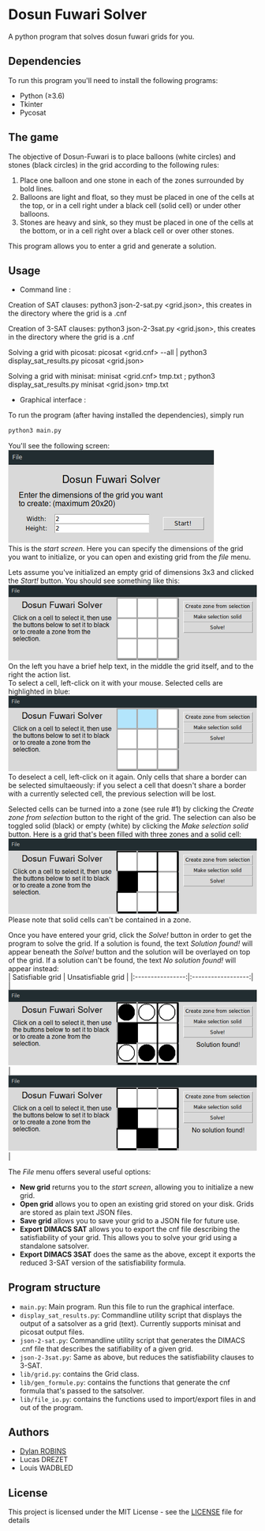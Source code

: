 # Dosun Fuwari Solver

A python program that solves dosun fuwari grids for you.

## Dependencies

To run this program you'll need to install the following programs:
+ Python (≥3.6)
+ Tkinter
+ Pycosat

## The game

The objective of Dosun-Fuwari is to place balloons (white circles) and stones (black circles) in the grid according to the following rules:  
1. Place one balloon and one stone in each of the zones surrounded by bold lines.
2. Balloons are light and float, so they must be placed in one of the cells at the top, or in a cell right under a black cell (solid cell) or under other balloons.
3. Stones are heavy and sink, so they must be placed in one of the cells at the bottom, or in a cell right over a black cell or over other stones.

This program allows you to enter a grid and generate a solution.


## Usage
+ Command line :

Creation of SAT clauses: python3 json-2-sat.py <grid.json>, this creates in the directory where the grid is a .cnf

Creation of 3-SAT clauses: python3 json-2-3sat.py <grid.json>, this creates in the directory where the grid is a .cnf

Solving a grid with picosat: picosat <grid.cnf> --all | python3 display_sat_results.py picosat <grid.json>

Solving a grid with minisat: minisat <grid.cnf> tmp.txt ; python3 display_sat_results.py minisat <grid.json> tmp.txt

+ Graphical interface :

To run the program (after having installed the dependencies), simply run  
```sh
python3 main.py
```

You'll see the following screen:  
![Start screen](img/Start_Frame.png)  
This is the *start screen*. Here  you can specify the dimensions of the grid you want to initialize, or you can open and existing grid from the *file* menu.

Lets assume you've initialized an empty grid of dimensions 3x3 and clicked the *Start!* button. You should see something like this:  
![Editor - intial state](img/Editor_Frame_init.png)  
On the left you have a brief help text, in the middle the grid itself, and to the right the action list.  
To select a cell, left-click on it with your mouse. Selected cells are highlighted in blue:  
![Editor - selection](img/Editor_Frame_selection.png)  
To deselect a cell, left-click on it again. Only cells that share a border can be selected simultaeously: if you select a cell that doesn't share a border with a currently selected cell, the previous selection will be lost.

Selected cells can be turned into a zone (see rule #1) by clicking the *Create zone from selection* button to the right of the grid. The selection can also be toggled solid (black) or empty (white) by clicking the *Make selection solid* button. Here is a grid that's been filled with three zones and a solid cell:  
![Editor - example grid](img/Editor_Frame_example_grid.png)  
Please note that solid cells can't be contained in a zone.

Once you have entered your grid, click the *Solve!* button in order to get the program to solve the grid. If a solution is found, the text *Solution found!* will appear beneath the *Solve!* button and the solution will be overlayed on top of the grid. If a solution can't be found, the text *No solution found!* will appear instead:  
| Satisfiable grid | Unsatisfiable grid |
|:----------------:|:------------------:|
| ![Editor - satisfiable grid](img/Editor_Frame_sat.png) | ![Editor - unsatisfiable grid](img/Editor_Frame_unsat.png) |

The *File* menu offers several useful options:
+ **New grid** returns you to the *start screen*, allowing you to initialize a new grid.
+ **Open grid** allows you to open an existing grid stored on your disk. Grids are stored as plain text JSON files.
+ **Save grid** allows you to save your grid to a JSON file for future use.
+ **Export DIMACS SAT** allows you to export the cnf file describing the satisfiability of your grid. This allows you to solve your grid using a standalone satsolver.
+ **Export DIMACS 3SAT** does the same as the above, except it exports the reduced 3-SAT version of the satisfiability formula.

## Program structure

+ `main.py`: Main program. Run this file to run the graphical interface.
+ `display_sat_results.py`: Commandline utility script that displays the output of a satsolver as a grid (text). Currently supports minisat and picosat output files.
+ `json-2-sat.py`: Commandline utility script that generates the DIMACS .cnf file that describes the satifiability of a given grid.
+ `json-2-3sat.py`: Same as above, but reduces the satisfiability clauses to 3-SAT.
+ `lib/grid.py`: contains the Grid class.
+ `lib/gen_formule.py`: contains the functions that generate the cnf formula that's passed to the satsolver.
+ `lib/file_io.py`: contains the functions used to import/export files in and out of the program.

## Authors
+ [Dylan ROBINS](https://github.com/dylan-robins/)
+ Lucas DREZET
+ Louis WADBLED

## License

This project is licensed under the MIT License - see the [LICENSE](LICENSE) file for details
